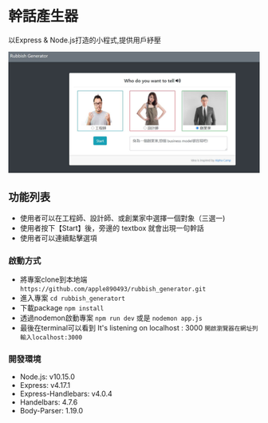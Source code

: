# 幹話產生器
以Express & Node.js打造的小程式,提供用戶紓壓

![image](https://github.com/apple890493/rubbish_generator/blob/master/2_3A5.JPG)

## 功能列表
- 使用者可以在工程師、設計師、或創業家中選擇一個對象（三選一)
- 使用者按下【Start】後，旁邊的 textbox 就會出現一句幹話
- 使用者可以連續點擊選項

### 啟動方式
- 將專案clone到本地端
  `https://github.com/apple890493/rubbish_generator.git`
- 進入專案
  `cd rubbish_generatort`
- 下載package
  `npm install`
- 透過nodemon啟動專案
  `npm run dev`
  或是
  `nodemon app.js `
- 最後在terminal可以看到 It's listening on localhost : 3000
  `開啟瀏覽器在網址列輸入localhost:3000`

### 開發環境
- Node.js: v10.15.0
- Express: v4.17.1
- Express-Handlebars: v4.0.4
- Handelbars: 4.7.6
- Body-Parser: 1.19.0
